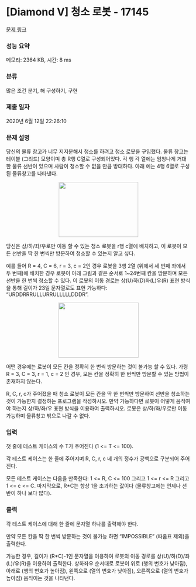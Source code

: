 # [Diamond V] 청소 로봇 - 17145 

[문제 링크](https://www.acmicpc.net/problem/17145) 

### 성능 요약

메모리: 2364 KB, 시간: 8 ms

### 분류

많은 조건 분기, 해 구성하기, 구현

### 제출 일자

2020년 6월 12일 22:26:10

### 문제 설명

<p>당신의 물류 창고가 너무 지저분해서 청소를 하려고 청소 로봇을 구입했다. 물류 창고는 테이블 (그리드) 모양이며 총 R행 C열로 구성되어있다. 각 행 각 열에는 엄청나게 거대한 물류 선반이 있으며 사람이 청소할 수 없을 만큼 방대하다. 아래 예는 4행 6열로 구성된 물류창고를 나타낸다.</p>

<p style="text-align: center;"><img alt="" src="" style="height: 150px; width: 217px;"></p>

<p>당신은 상/하/좌/우로만 이동 할 수 있는 청소 로봇을 r행 c열에 배치하고, 이 로봇이 모든 선반을 딱 한 번씩만 방문하여 청소할 수 있는지 알고 싶다. </p>

<p>예를 들어 R = 4, C = 6, r = 3, c = 2인 경우 로봇을 3행 2열 (위에서 세 번째 좌에서 두 번째)에 배치한 경우 로봇이 아래 그림과 같은 순서로 1~24번째 칸을 방문하며 모든 선반을 한 번씩 청소할 수 있다. 이 로봇의 이동 경로는 상(U)하(D)좌(L)우(R) 표현 방식을 통해 길이가 23일 문자열로도 표현 가능하다: “URDDRRRULLURRULLLLLDDDR”.</p>

<p style="text-align: center;"><img alt="" src="" style="width: 219px; height: 150px;"></p>

<p>어떤 경우에는 로봇이 모든 칸을 정확히 한 번씩 방문하는 것이 불가능 할 수 있다. 가령 R = 3, C = 3, r = 1, c = 2 인 경우, 모든 칸을 정확히 한 번씩만 방문할 수 있는 방법이 존재하지 않는다.</p>

<p>R, C, r, c가 주어졌을 때 청소 로봇이 모든 칸을 딱 한 번씩만 방문하여 선반을 청소하는 것이 가능한지 결정하는 프로그램을 작성하시오. 만약 가능하다면 로봇이 어떻게 움직여야 하는지 상/하/좌/우 표현 방식을 이용하여 출력하시오. 로봇은 상/하/좌/우로만 이동 가능하며 물류창고 밖으로 나갈 수 없다.</p>

### 입력 

 <p>첫 줄에 테스트 케이스의 수 T가 주어진다 (1 <= T <= 100).</p>

<p>각 테스트 케이스는 한 줄에 주어지며 R, C, r, c 네 개의 정수가 공백으로 구분되어 주어진다.</p>

<p>모든 테스트 케이스는 다음을 만족한다: 1 <= R, C <= 100 그리고 1 <= r <= R 그리고 1 <= c <= C. 마지막으로, R*C는 항상 1을 초과하는 값이다 (물류창고에는 언제나 선반이 하나 보다 많다).</p>

### 출력 

 <p>각 테스트 케이스에 대해 한 줄에 문자열 하나를 출력해야 한다.</p>

<p>만약 모든 칸을 딱 한 번씩 방문하는 것이 불가능 하면 “IMPOSSIBLE” (따옴표 제외)을 출력한다.</p>

<p>가능한 경우, 길이가 (R*C)-1인 문자열을 이용하여 로봇의 이동 경로를 상(U)/하(D)/좌(L)/우(R)을 이용하여 출력한다. 상하좌우 순서대로 로봇이 위로 (행의 번호가 낮아짐), 아래로 (행의 번호가 높아짐), 왼쪽으로 (열의 번호가 낮아짐), 오른쪽으로 (열의 번호가 높아짐) 움직이는 것을 나타낸다.</p>


